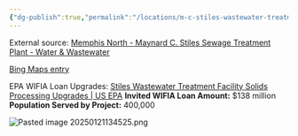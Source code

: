 ```yaml
---
{"dg-publish":true,"permalink":"/locations/m-c-stiles-wastewater-treatment-plant/","noteIcon":"","created":"2025-01-21T13:42:41.138-06:00"}
---
```


External source: [Memphis North - Maynard C. Stiles Sewage Treatment Plant - Water & Wastewater](https://www.waterandwastewater.com/memphis-north-maynard-c-stiles-sewage-treatment-plant/)

[Bing Maps entry](https://www.bing.com/maps?&ty=18&q=Maynard%20C.%20Stiles%20Wastewater%20Treatment%20Plant&ss=ypid.YN873x118870594&mb=35.194941~-90.062871~35.188225~-90.049696&description=2303%20N%202nd%20St%2C%20Memphis%2C%20TN%2038127-7507%C2%B7Government%20services&cardbg=%2388979C&dt=1738346400000&tt=Maynard%20C.%20Stiles%20Wastewater%20Treatment%20Plant&tsts0=%2526ty%253D18%2526q%253DMaynard%252520C.%252520Stiles%252520Wastewater%252520Treatment%252520Plant%2526ss%253Dypid.YN873x118870594%2526mb%253D35.194941~-90.062871~35.188225~-90.049696%2526description%253D2303%252520N%2525202nd%252520St%25252C%252520Memphis%25252C%252520TN%25252038127-7507%2525C2%2525B7Government%252520services%2526cardbg%253D%25252388979C%2526dt%253D1738346400000&tstt0=Maynard%20C.%20Stiles%20Wastewater%20Treatment%20Plant&cp=35.191583~-90.058944&lvl=17&pi=0&ftst=0&ftics=False&v=2&sV=2&form=S00027)


EPA WIFIA Loan Upgrades: [Stiles Wastewater Treatment Facility Solids Processing Upgrades | US EPA](https://www.epa.gov/wifia/stiles-wastewater-treatment-facility-solids-processing-upgrades)
	**Invited WIFIA Loan Amount:** $138 million
	**Population Served by Project:** 400,000
	
![Pasted image 20250121134525.png](/img/user/Pasted%20image%2020250121134525.png)